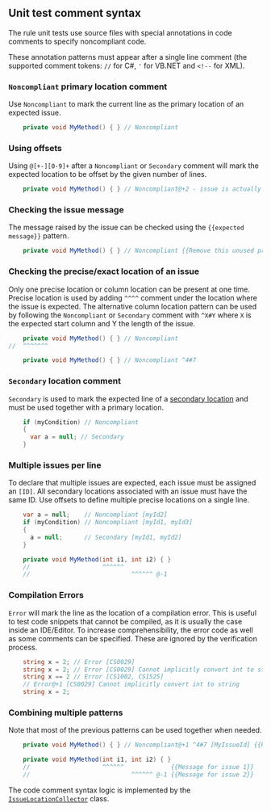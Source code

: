 ## Unit test comment syntax

The rule unit tests use source files with special annotations in code comments to specify noncompliant code.

These annotation patterns must appear after a single line comment (the supported comment tokens: `//` for C#, `'` for VB.NET and `<!--` for XML).

### `Noncompliant` primary location comment

Use `Noncompliant` to mark the current line as the primary location of an expected issue.

```cs
    private void MyMethod() { } // Noncompliant
```

### Using offsets

Using `@[+-][0-9]+` after a `Noncompliant` or `Secondary` comment will mark the expected location to be offset by the given number of lines.

```cs
    private void MyMethod() { } // Noncompliant@+2 - issue is actually expected 2 lines after this comment
```

### Checking the issue message

The message raised by the issue can be checked using the `{{expected message}}` pattern.

```cs
    private void MyMethod() { } // Noncompliant {{Remove this unused private method}}
```

### Checking the precise/exact location of an issue

Only one precise location or column location can be present at one time. Precise location is used by adding `^^^^` comment under the location where the issue is expected. The alternative column location pattern can be used by following the `Noncompliant` or `Secondary` comment with `^X#Y` where `X` is the expected start column and Y the length of the issue.

```cs
    private void MyMethod() { } // Noncompliant
//  ^^^^^^^

    private void MyMethod() { } // Noncompliant ^4#7
```

### `Secondary` location comment

`Secondary` is used to mark the expected line of a [secondary location](https://github.com/SonarSource/sonar-dotnet/blob/master/analyzers/src/SonarAnalyzer.Common/Common/SecondaryLocation.cs) and must be used together with a primary location.

```cs
    if (myCondition) // Noncompliant
    {
      var a = null; // Secondary
    }
```

### Multiple issues per line

To declare that multiple issues are expected, each issue must be assigned an `[ID]`. All secondary locations associated with an issue must have the same ID. Use offsets to define multiple precise locations on a single line.

```cs
    var a = null;    // Noncompliant [myId2]
    if (myCondition) // Noncompliant [myId1, myId3]
    {
      a = null;      // Secondary [myId1, myId2]
    }

    private void MyMethod(int i1, int i2) { }
    //                    ^^^^^^
    //                            ^^^^^^ @-1
```

### Compilation Errors

`Error` will mark the line as the location of a compilation error. This is useful to test code snippets that cannot be compiled, as it is usually the case inside an IDE/Editor. To increase comprehensibility, the error code as well as some comments can be specified. These are ignored by the verification process.

```csharp
    string x = 2; // Error [CS0029]
    string x = 2; // Error [CS0029] Cannot implicitly convert int to string
    string x == 2 // Error [CS1002, CS1525]
    // Error@+1 [CS0029] Cannot implicitly convert int to string
    string x = 2; 
```

### Combining multiple patterns

Note that most of the previous patterns can be used together when needed.

```cs
    private void MyMethod() { } // Noncompliant@+1 ^4#7 [MyIssueId] {{Remove this unused private method}}

    private void MyMethod(int i1, int i2) { }
    //                    ^^^^^^             {{Message for issue 1}}
    //                            ^^^^^^ @-1 {{Message for issue 2}}
```

The code comment syntax logic is implemented by the [`IssueLocationCollector`](https://github.com/SonarSource/sonar-dotnet/blob/master/analyzers/tests/SonarAnalyzer.TestFramework/Verification/IssueLocationCollector.cs) class.